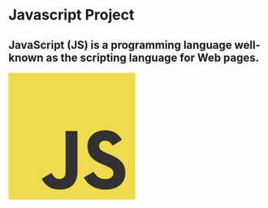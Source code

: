 # Javascript Project

<h2>JavaScript (JS) is a programming language well-known as the scripting language for Web pages.</h2>
<img src="/asset/JavaScript-logo.png" alt="JS logo">
